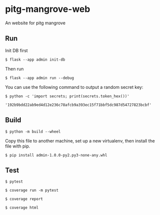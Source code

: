 # pitg-mangrove-web

An website for pitg mangrove

## Run

Init DB first

```
$ flask --app admin init-db
```

Then run

```
$ flask --app admin run --debug
```

You can use the following command to output a random secret key:

```
$ python -c 'import secrets; print(secrets.token_hex())'

'192b9bdd22ab9ed4d12e236c78afcb9a393ec15f71bbf5dc987d54727823bcbf'
```

## Build

```
$ python -m build --wheel
```

Copy this file to another machine, set up a new virtualenv, then install the file with pip.

```
$ pip install admin-1.0.0-py2.py3-none-any.whl
```

## Test

```
$ pytest

$ coverage run -m pytest

$ coverage report

$ coverage html
```
